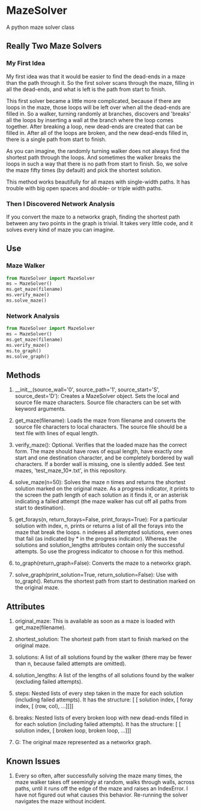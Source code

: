 # MazeSolver
A python maze solver class

## Really Two Maze Solvers

### My First Idea
My first idea was that it would be easier to find the dead-ends in a maze than
the path through it. So the first solver scans through the maze, filling in all
the dead-ends, and what is left is the path from start to finish.

This first solver became a little more complicated, because if there are loops
in the maze, those loops will be left over when all the dead-ends are filled in.
So a walker, turning randomly at branches, discovers and 'breaks' all the loops
by inserting a wall at the branch where the loop comes together. After breaking
a loop, new dead-ends are created that can be filled in. After all of the loops
are broken, and the new dead-ends filled in, there is a single path from start
to finish.

As you can imagine, the randomly turning walker does not always find the
shortest path through the loops. And sometimes the walker breaks the loops in
such a way that there is no path from start to finish. So, we solve the maze
fifty times (by default) and pick the shortest solution.

This method works beautifully for all mazes with single-width paths. It has
trouble with big open spaces and double- or triple width paths.

### Then I Discovered Network Analysis
If you convert the maze to a networkx graph, finding the shortest path between
any two points in the graph is trivial. It takes very little code, and it solves
every kind of maze you can imagine. 

## Use

### Maze Walker
```python
from MazeSolver import MazeSolver
ms = MazeSolver()
ms.get_maze(filename)
ms.verify_maze()
ms.solve_maze()
```

### Network Analysis
```python
from MazeSolver import MazeSolver
ms = MazeSolver()
ms.get_maze(filename)
ms.verify_maze()
ms.to_graph()
ms.solve_graph()
```

## Methods
1. \_\_init\_\_(source_wall='0', source_path='1',
            source_start='S', source_dest='D'):
    Creates a MazeSolver object. Sets the local and source file maze
    characters. Source file characters can be set with keyword
    arguments.

2. get_maze(filename): Loads the maze from filename and converts the source file
   characters to local characters. The source file should be a text file with
   lines of equal length.

3. verify_maze(): Optional. Verifies that the loaded maze has the correct form.
   The maze should have rows of equal length, have exactly one start and one
   destination character, and be completely bordered by wall characters. If a
   border wall is missing, one is silently added. See test mazes,
   'test_maze_10\*.txt', in this repository.

4. solve_maze(n=50): Solves the maze n times and returns the shortest solution
   marked on the original maze. As a progress indicator, it prints to the screen
   the path length of each solution as it finds it, or an asterisk indicating a
   failed attempt (the maze walker has cut off all paths from start to
   destination). 

5. get_forays(n, return_forays=False, print_forays=True):
   For a particular solution with index, n, prints or returns a list of all the
   forays into the maze that break the loops. n indexes all attempted solutions,
   even ones that fail (as indicated by \* in the progress indicator). Whereas
   the solutions and solution_lengths attributes contain only the successful
   attempts. So use the progress indicator to choose n for this method.

6. to_graph(return_graph=False): Converts the maze to a networkx graph.

7. solve_graph(print_solution=True, return_solution=False): Use with
   to_graph(). Returns the shortest path from start to destination marked on
   the original maze.

## Attributes
1. original_maze:  This is available as soon as a maze is loaded with
   get_maze(filename).

2. shortest_solution:  The shortest path from start to finish marked on the
   original maze. 

3. solutions:  A list of all solutions found by the walker (there may be fewer
   than n, because failed attempts are omitted).
                      
4. solution_lengths:  A list of the lengths of all solutions found by the walker
   (excluding failed attempts).

5. steps:  Nested lists of every step taken in the maze for each solution
   (including failed attempts). It has the structure:
   [ [ solution index, [ foray index, [ (row, col), ...]]]]

6. breaks:  Nested lists of every broken loop with new dead-ends filled in for
   each solution (including failed attempts). It has the structure:
   [ [ solution index, [ broken loop, broken loop, ...]]]

7. G:  The original maze represented as a networkx graph.

## Known Issues
1. Every so often, after successfully solving the maze many times,
   the maze walker takes off seemingly at random, walks through walls, across
   paths, until it runs off the edge of the maze and raises an IndexError. I
   have not figured out what causes this behavior. Re-running the solver
   navigates the maze without incident.
